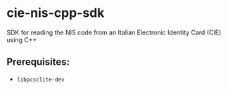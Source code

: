# cie-nis-cpp-sdk
SDK for reading the NIS code from an Italian Electronic Identity Card (CIE) using C++

## Prerequisites:

* `libpcsclite-dev`
